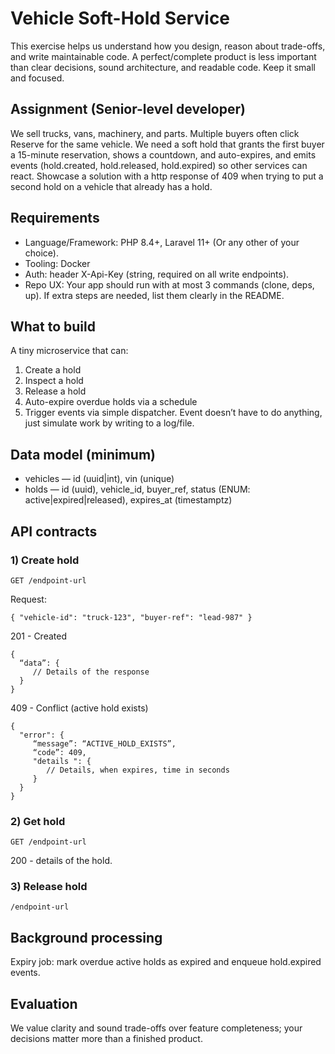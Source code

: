 # Vehicle Soft-Hold Service

This exercise helps us understand how you design, reason about trade-offs, and write maintainable code. A perfect/complete product is less important than clear decisions, sound architecture, and readable code. Keep it small and focused.

## Assignment (Senior-level developer)

We sell trucks, vans, machinery, and parts. Multiple buyers often click Reserve for the same vehicle. We need a soft hold that grants the first buyer a 15-minute reservation, shows a countdown, and auto-expires, and emits events (hold.created, hold.released, hold.expired) so other services can react. Showcase a solution with a http response of 409 when trying to put a second hold on a vehicle that already has a hold.

## Requirements
- Language/Framework: PHP 8.4+, Laravel 11+ (Or any other of your choice).
- Tooling: Docker
- Auth: header X-Api-Key (string, required on all write endpoints).
- Repo UX: Your app should run with at most 3 commands (clone, deps, up). If extra steps are needed, list them clearly in the README.

## What to build
A tiny microservice that can:
1.	Create a hold
2.	Inspect a hold
3.	Release a hold
4.	Auto-expire overdue holds via a schedule
5.	Trigger events via simple dispatcher. Event doesn’t have to do anything, just simulate work by writing to a log/file.

## Data model (minimum)
- vehicles — id (uuid|int), vin (unique)
- holds — id (uuid), vehicle_id, buyer_ref, status (ENUM: active|expired|released), expires_at (timestamptz)

## API contracts
### 1) Create hold
`GET /endpoint-url`

Request:
```
{ "vehicle-id": "truck-123", "buyer-ref": "lead-987" }
```

201 - Created
```
{
  “data”: {
     // Details of the response
  }
}
```

409 - Conflict (active hold exists)
```
{
  "error": {
     “message”: “ACTIVE_HOLD_EXISTS”,
     “code”: 409,
     "details ": {
        // Details, when expires, time in seconds
     }
  }
}
```

### 2) Get hold
`GET /endpoint-url`

200 - details of the hold.

### 3) Release hold
`/endpoint-url`

## Background processing
Expiry job: mark overdue active holds as expired and enqueue hold.expired events.

## Evaluation
We value clarity and sound trade-offs over feature completeness; your decisions matter more than a finished product.

